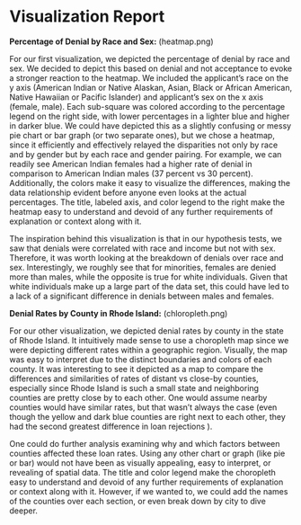 # Visualization Report

**Percentage of Denial by Race and Sex:** (heatmap.png)

For our first visualization, we depicted the percentage of denial by race and sex. We decided to depict this based on denial and not acceptance to evoke a stronger reaction to the heatmap. We included the applicant’s race on the y axis (American Indian or Native Alaskan, Asian, Black or African American, Native Hawaiian or Pacific Islander) and applicant’s sex on the x axis (female, male). Each sub-square was colored according to the percentage legend on the right side, with lower percentages in a lighter blue and higher in darker blue. We could have depicted this as a slightly confusing or messy pie chart or bar graph (or two separate ones), but we chose a heatmap, since it efficiently and effectively relayed the disparities not only by race and by gender but by each race and gender pairing. For example, we can readily see American Indian females had a higher rate of denial in comparison to American Indian males (37 percent vs 30 percent). Additionally, the colors make it easy to visualize the differences, making the data relationship evident before anyone even looks at the actual percentages. The title, labeled axis, and color legend to the right make the heatmap easy to understand and devoid of any further requirements of explanation or context along with it. 

The inspiration behind this visualization is that in our hypothesis tests, we saw that denials were correlated with race and income but not with sex. Therefore, it was worth looking at the breakdown of denials over race and sex. Interestingly, we roughly see that for minorities, females are denied more than males, while the opposite is true for white individuals. Given that white individuals make up a large part of the data set, this could have led to a lack of a significant difference in denials between males and females.

**Denial Rates by County in Rhode Island:** (chloropleth.png)

For our other visualization, we depicted denial rates by county in the state of Rhode Island. It intuitively made sense to use a choropleth map since we were depicting different rates within a geographic region. Visually, the map was easy to interpret due to the distinct boundaries and colors of each county. It was interesting to see it depicted as a map to compare the differences and similarities of rates of distant vs close-by counties, especially since Rhode Island is such a small state and neighboring counties are pretty close by to each other. One would assume nearby counties would have similar rates, but that wasn’t always the case (even though the yellow and dark blue counties are right next to each other, they had the second greatest difference in loan rejections ).

One could do further analysis examining why and which factors between counties affected these loan rates. Using any other chart or graph (like pie or bar) would not have been as visually appealing, easy to interpret, or revealing of spatial data. The title and color legend make the choropleth easy to understand and devoid of any further requirements of explanation or context along with it. However, if we wanted to, we could add the names of the counties over each section, or even break down by city to dive deeper.
